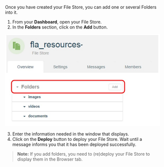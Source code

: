Once you have created your File Store, you can add one or several Folders into it.

1. From your **Dashboard**, open your File Store.
2. In the **Folders** section, click on the **Add** button.

![Add](images/03.jpg "Add")

3. Enter the information needed in the window that displays.
4. Click on the **Deploy** button to deploy your File Store. Wait until a message informs you that it has been deployed successfully.

> **Note:** If you add folders, you need to (re)deploy your File Store to display them in the Browser tab.
> 